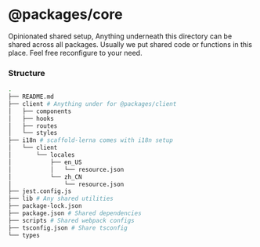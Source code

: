 # @packages/core

Opinionated shared setup, Anything underneath this directory can be shared across all packages. Usually we put shared code or functions in this place.
Feel free reconfigure to your need.

### Structure
```bash
.
├── README.md
├── client # Anything under for @packages/client
│   ├── components
│   ├── hooks
│   ├── routes
│   └── styles
├── i18n # scaffold-lerna comes with i18n setup
│   └── client
│       └── locales
│           ├── en_US
│           │   └── resource.json
│           └── zh_CN
│               └── resource.json
├── jest.config.js
├── lib # Any shared utilities
├── package-lock.json
├── package.json # Shared dependencies
├── scripts # Shared webpack configs
├── tsconfig.json # Share tsconfig
└── types
```
